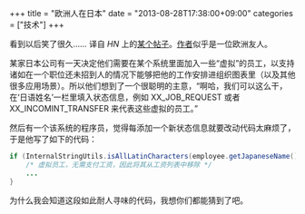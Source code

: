 +++
title = "欧洲人在日本"
date = "2013-08-28T17:38:00+09:00"
categories = ["技术"]
+++

看到以后笑了很久…… 译自 *HN* 上的[某个帖子](https://news.ycombinator.com/item?id=6141330)。[作者](https://twitter.com/patio11)似乎是一位欧洲友人。

<!--more-->

某家日本公司有一天决定他们需要在某个系统里面加入一些“虚拟”的员工，以支持诸如在一个职位还未招到人的情况下能够把他的工作安排进组织图表里（以及其他很多应用场景）。所以他们想到了一个很聪明的主意，“啊哈，我们可以这么干，在‘日语姓名’一栏里填入状态信息，例如 XX_JOB_REQUEST 或者 XX_INCOMINT_TRANSFER 来代表这些虚拟的员工。”

然后有一个该系统的程序员，觉得每添加一个新状态信息就要改动代码太麻烦了，于是他写了如下的代码：

``` java
if (InternalStringUtils.isAllLatinCharacters(employee.getJapaneseName()) {
    /* 虚拟员工，无需支付工资，因此将其从工资列表中移除 */
    ...
}
```

为什么我会知道这段如此耐人寻味的代码，我想你们都能猜到了吧。

